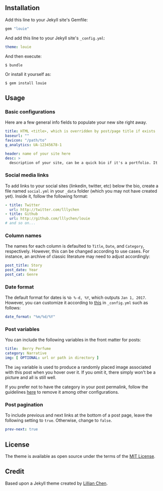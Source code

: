 ## Installation
Add this line to your Jekyll site's Gemfile:

```ruby
gem "louie"
```

And add this line to your Jekyll site's `_config.yml`:

```yaml
theme: louie
```

And then execute:

    $ bundle

Or install it yourself as:

    $ gem install louie

## Usage
### Basic configurations
Here are a few general info fields to populate your new site right away.

```yaml
title: HTML <title>, which is overridden by post/page title if exists
baseurl: ""
favicon: "/path/to"
g_analytics: UA-12345678-1

header: name of your site here
desc: >
  description of your site, can be a quick bio if it's a portfolio. It supports HTML so add your links, imgs, whatever!
```

### Social media links
To add links to your social sites (linkedin, twitter, etc) below the bio, create a file named `social.yml` in your `_data` folder (which you may not have created yet). Inside it, follow the following format:

```yaml
- title: Twitter
  url: http://twitter.com/lllychen
- title: Github
  url: http://github.com/lllychen/louie
# and so on...
```

### Column names
The names for each column is defaulted to `Title`, `Date`, and `Category`, respectively. However, this can be changed according to use cases. For instance, an archive of classic literature may need to adjust accordingly:

```yaml
post_title: Story
post_date: Year
post_cat: Genre
```

### Date format
The default format for dates is `%b %-d, %Y`, which outputs `Jan 1, 2017`. However, you can customize it according to [this](http://jekyll.tips/jekyll-casts/date-formatting/#date) in `_config.yml` such as follows:

```yaml
date_format: "%m/%d/%Y"
```

### Post variables
You can include the following variables in the front matter for posts:

```yaml
title:  Berry Perfume
category: Narrative
img: [ OPTIONAL: url or path in directory ]
```

The `img` variable is used to produce a randomly placed image associated with this post when you hover over it. If you omit it, there simply won't be a picture and all is still well.

If you prefer not to have the category in your post permalink, follow the guidelines [here](https://jekyllrb.com/docs/permalinks/) to remove it among other configurations.

### Post pagination
To include previous and next links at the bottom of a post page, leave the following setting to `true`. Otherwise, change to `false`.

```yaml
prev-next: true
```

## License
The theme is available as open source under the terms of the [MIT License](http://opensource.org/licenses/MIT).

## Credit
Based upon a Jekyll theme created by [Lillian Chen](http://lily.work/).
